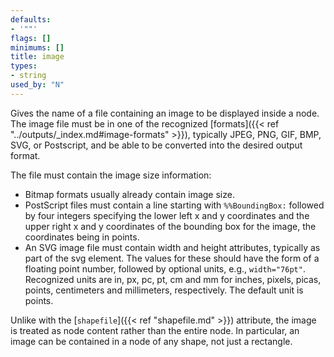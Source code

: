 ```yaml
---
defaults:
- '""'
flags: []
minimums: []
title: image
types:
- string
used_by: "N"
---
```

Gives the name of a file containing an image to be displayed inside a node.
The image file must be in one of the recognized
[formats]({{< ref "../outputs/_index.md#image-formats" >}}), typically JPEG, PNG, GIF, BMP, SVG, or
Postscript, and be able to be converted into the desired output format.

The file must contain the image size information:

* Bitmap formats usually already contain image size.
* PostScript files must contain a line starting with `%%BoundingBox:` followed
  by four integers specifying the lower left x and y coordinates and the upper
  right x and y coordinates of the bounding box for the image, the coordinates
  being in points.
* An SVG image file must contain width and height attributes, typically as part
  of the svg element. The values for these should have the form of a floating
  point number, followed by optional units, e.g., `width="76pt"`. Recognized
  units are in, px, pc, pt, cm and mm for inches, pixels, picas, points,
  centimeters and millimeters, respectively. The default unit is points.

Unlike with the [`shapefile`]({{< ref "shapefile.md" >}}) attribute, the image is treated
as node content rather than the entire node. In particular, an image can be
contained in a node of any shape, not just a rectangle.

